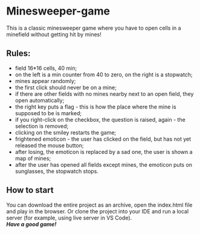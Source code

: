 # Minesweeper-game
This is a classic minesweeper game where you have to open cells in a minefield without getting hit by mines!
## Rules:
- field 16*16 cells, 40 min;
- on the left is a min counter from 40 to zero, on the right is a stopwatch;
- mines appear randomly;
- the first click should never be on a mine;
- if there are other fields with no mines nearby next to an open field, they open automatically;
- the right key puts a flag - this is how the place where the mine is supposed to be is marked;
- if you right-click on the checkbox, the question is raised, again - the selection is removed;
- clicking on the smiley restarts the game;
- frightened emoticon - the user has clicked on the field, but has not yet released the mouse button;
- after losing, the emoticon is replaced by a sad one, the user is shown a map of mines;
- after the user has opened all fields except mines, the emoticon puts on sunglasses, the stopwatch stops.
## How to start
You can download the entire project as an archive, open the index.html file and play in the browser. Or clone the project into your IDE and run a local server (for example, using live server in VS Code). </br>
***Have a good game!***

